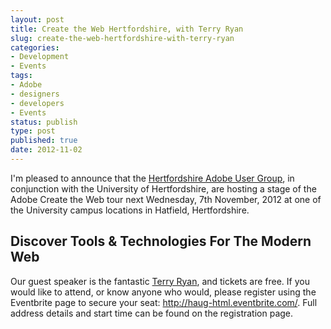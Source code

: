 ```yaml
---
layout: post
title: Create the Web Hertfordshire, with Terry Ryan
slug: create-the-web-hertfordshire-with-terry-ryan
categories:
- Development
- Events
tags:
- Adobe
- designers
- developers
- Events
status: publish
type: post
published: true
date: 2012-11-02
---
```

<p>I'm pleased to announce that the <a title="Visit the Hertfordshire Adobe User Group" href="hertfordshire.groups.adobe.com" target="_blank">Hertfordshire Adobe User Group</a>, in conjunction with the University of Hertfordshire, are hosting a stage of the Adobe Create the Web tour next Wednesday, 7th November, 2012 at one of the University campus locations in Hatfield, Hertfordshire.</p>
<h2>Discover Tools &amp; Technologies For The Modern Web</h2>
<p>Our guest speaker is the fantastic <a title="Visit Terry's site" href="http://www.terrenceryan.com" target="_blank">Terry Ryan</a>, and tickets are free. If you would like to attend, or know anyone who would, please register using the Eventbrite page to secure your seat: <a title="Register for Create the Web Hertfordshire" href="http://haug-html.eventbrite.com/" target="_blank">http://haug-html.eventbrite.com/</a>. Full address details and start time can be found on the registration page.</p>
